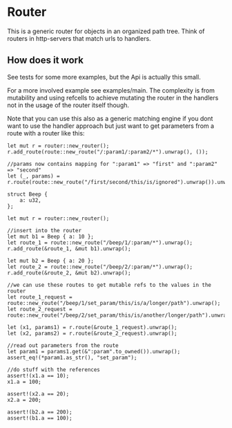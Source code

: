 # Router
This is a generic router for objects in an organized path tree. Think of routers in http-servers that match urls to handlers.

## How does it work
See tests for some more examples, but the Api is actually this small.

For a more involved example see examples/main. The complexity is from mutability and using refcells to achieve mutating the router in the handlers
not in the usage of the router itself though.

Note that you can use this also as a generic matching engine if you dont want to use the handler approach but just want to get parameters from a route with a router like this: 
```
let mut r = router::new_router();
r.add_route(route::new_route("/:param1/:param2/*").unwrap(), ());

//params now contains mapping for ":param1" => "first" and ":param2" => "second"
let (_, params) = r.route(route::new_route("/first/second/this/is/ignored").unwrap()).unwrap();
```

```
struct Beep {
    a: u32,
};

let mut r = router::new_router();

//insert into the router
let mut b1 = Beep { a: 10 };
let route_1 = route::new_route("/beep/1/:param/*").unwrap();
r.add_route(&route_1, &mut b1).unwrap();

let mut b2 = Beep { a: 20 };
let route_2 = route::new_route("/beep/2/:param/*").unwrap();
r.add_route(&route_2, &mut b2).unwrap();

//we can use these routes to get mutable refs to the values in the router
let route_1_request = route::new_route("/beep/1/set_param/this/is/a/longer/path").unwrap();
let route_2_request = route::new_route("/beep/2/set_param/this/is/another/longer/path").unwrap();

let (x1, params1) = r.route(&route_1_request).unwrap();
let (x2, params2) = r.route(&route_2_request).unwrap();

//read out parameters from the route
let param1 = params1.get(&":param".to_owned()).unwrap();
assert_eq!(*param1.as_str(), "set_param");

//do stuff with the references
assert!(x1.a == 10);
x1.a = 100;

assert!(x2.a == 20);
x2.a = 200;

assert!(b2.a == 200);
assert!(b1.a == 100);
```
